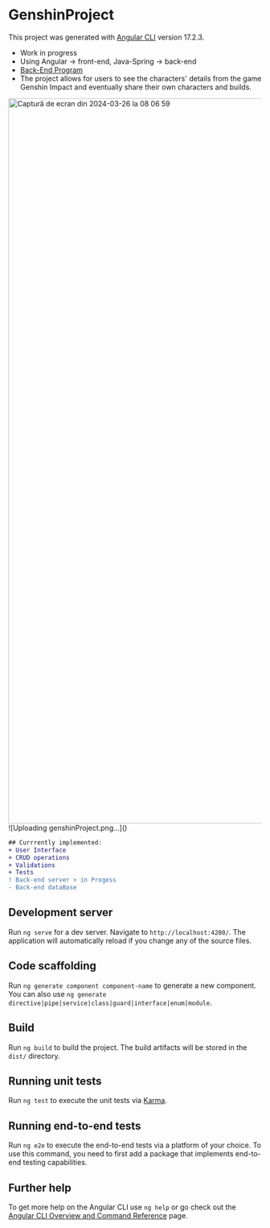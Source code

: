 # GenshinProject

This project was generated with [Angular CLI](https://github.com/angular/angular-cli) version 17.2.3.

* Work in progress
* Using Angular -> front-end, Java-Spring -> back-end
* [Back-End Program](https://github.com/NikAlien/GenshinProject_Back-End)
* The project allows for users to see the characters' details from the game Genshin Impact and eventually share their own characters and builds. 
<img width="1440" alt="Captură de ecran din 2024-03-26 la 08 06 59" src="https://github.com/NikAlien/GenshinProject/assets/115424518/097c5c08-8f23-431b-94d7-6397dd3f5291">
![Uploading genshinProject.png…]()

```diff
## Currrently implemented:
+ User Interface
+ CRUD operations
+ Validations
+ Tests
! Back-end server > in Progess
- Back-end dataBase
```

## Development server

Run `ng serve` for a dev server. Navigate to `http://localhost:4200/`. The application will automatically reload if you change any of the source files.

## Code scaffolding

Run `ng generate component component-name` to generate a new component. You can also use `ng generate directive|pipe|service|class|guard|interface|enum|module`.

## Build

Run `ng build` to build the project. The build artifacts will be stored in the `dist/` directory.

## Running unit tests

Run `ng test` to execute the unit tests via [Karma](https://karma-runner.github.io).

## Running end-to-end tests

Run `ng e2e` to execute the end-to-end tests via a platform of your choice. To use this command, you need to first add a package that implements end-to-end testing capabilities.

## Further help

To get more help on the Angular CLI use `ng help` or go check out the [Angular CLI Overview and Command Reference](https://angular.io/cli) page.
